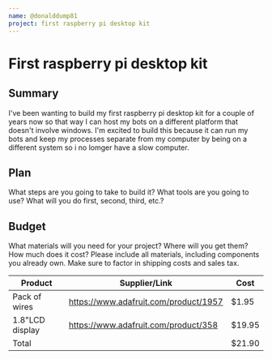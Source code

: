 ```yaml
---
name: @donalddump81
project: first raspberry pi desktop kit
---
```


# First raspberry pi desktop kit

## Summary

I've been wanting to build my first raspberry pi desktop kit for a couple of years now so that way I can host my bots on a different platform that doesn't involve windows. I'm excited to build this because it can run my bots and keep my processes separate from my computer by being on a different system so i no lomger have a slow computer.

## Plan

What steps are you going to take to build it? What tools are you going to use? What will you do first, second, third, etc.?

## Budget

What materials will you need for your project? Where will you get them? How much does it cost? Please include all materials, including components you already own. Make sure to factor in shipping costs and sales tax.

| Product         | Supplier/Link                         | Cost   |
| --------------- | ------------------------------------- | ------ |
| Pack of wires   | https://www.adafruit.com/product/1957 | $1.95  |
| 1.8"LCD display | https://www.adafruit.com/product/358  | $19.95 |
| Total           |                                       | $21.90 |
